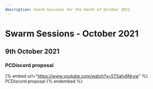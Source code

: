 ```yaml
---
description: Swarm Sessions for the month of October 2021
---
```


# Swarm Sessions - October 2021

## 9th October 2021

### PCDiscord proposal

{% embed url="https://www.youtube.com/watch?v=5T5afy6Nrvw" %}
PCDiscord proposal
{% endembed %}

